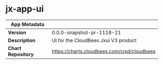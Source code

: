 # jx-app-ui

|App Metadata||
|---|---|
| **Version** | 0.0.0-snapshot-pr-1118-21 |
| **Description** | UI for the CloudBees Jxui V3 product |
| **Chart Repository** | https://charts.cloudbees.com/cjxd/cloudbees |
